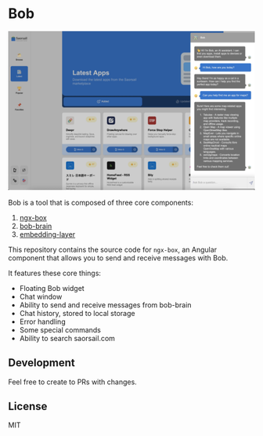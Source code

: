 # Bob

![Bob Screenshot](.github/screenshots/bob.webp)

Bob is a tool that is composed of three core components:

1. [ngx-box](https://github.com/scottstraughan/ngx-bob/tree/main/projects/bob)
2. [bob-brain](https://github.com/scottstraughan/bob-brain)
3. [embedding-layer](https://github.com/scottstraughan/saorsail-popular-db/blob/main/src/embeddings/__init__.py)

This repository contains the source code for `ngx-box`, an Angular component that allows you to send and receive 
messages with Bob.

It features these core things:

- Floating Bob widget
- Chat window
- Ability to send and receive messages from bob-brain
- Chat history, stored to local storage
- Error handling
- Some special commands
- Ability to search saorsail.com

## Development

Feel free to create to PRs with changes.

## License

MIT